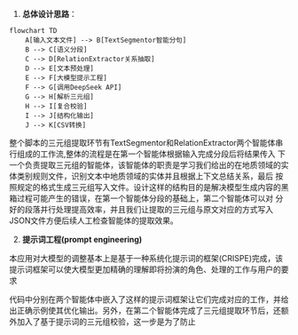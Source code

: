 1. **总体设计思路**：
```mermaid
flowchart TD
    A[输入文本文件] --> B[TextSegmentor智能分句]
    B --> C[语义分段]
    C --> D[RelationExtractor关系抽取]
    D --> E[文本预处理]
    E --> F[大模型提示工程]
    F --> G[调用DeepSeek API]
    G --> H[解析三元组]
    H --> I[复合校验]
    I --> J[结构化输出]
    J --> K[CSV转换]
```



  整个脚本的三元组提取环节有TextSegmentor和RelationExtractor两个智能体串行组成的工作流,整体的流程是在第一个智能体根据输入完成分段后将结果传入    下一个负责提取三元组的智能体，该智能体的职责是学习我们给出的在地质领域的实体类别规则文件，识别文本中地质领域的实体并且根据上下文总结关系，最后    按照规定的格式生成三元组写入文件。设计这样的结构目的是解决模型生成内容的黑箱过程可能产生的错误，在第一个智能体分段的基础上，第二个智能体可以对    分好的段落并行处理提高效率，并且我们让提取的三元组与原文对应的方式写入JSON文件方便后续人工检查智能体的提取效果。



2. **提示词工程(prompt engineering)**


本应用对大模型的调整基本上是基于一种系统化提示词的框架(CRISPE)完成，该提示词框架可以使大模型更加精确的理解即将扮演的角色、处理的工作与用户的要求

代码中分别在两个智能体中嵌入了这样的提示词框架让它们完成对应的工作，并给出正确示例使其优化输出。另外，在第二个智能体完成了三元组提取环节后，还额外加入了基于提示词的三元组校验，这一步是为了防止
   
